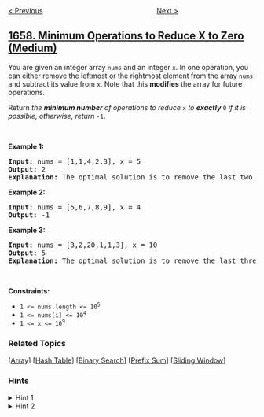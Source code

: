 <!--|This file generated by command(leetcode description); DO NOT EDIT.    |-->
<!--+----------------------------------------------------------------------+-->
<!--|@author    awesee <openset.wang@gmail.com>                           |-->
<!--|@link      https://github.com/awesee                                 |-->
<!--|@home      https://github.com/awesee/leetcode                        |-->
<!--+----------------------------------------------------------------------+-->

[< Previous](../determine-if-two-strings-are-close "Determine if Two Strings Are Close")
　　　　　　　　　　　　　　　　
[Next >](../maximize-grid-happiness "Maximize Grid Happiness")

## [1658. Minimum Operations to Reduce X to Zero (Medium)](https://leetcode.com/problems/minimum-operations-to-reduce-x-to-zero "将 x 减到 0 的最小操作数")

<p>You are given an integer array <code>nums</code> and an integer <code>x</code>. In one operation, you can either remove the leftmost or the rightmost element from the array <code>nums</code> and subtract its value from <code>x</code>. Note that this <strong>modifies</strong> the array for future operations.</p>

<p>Return <em>the <strong>minimum number</strong> of operations to reduce </em><code>x</code> <em>to <strong>exactly</strong></em> <code>0</code> <em>if it is possible</em><em>, otherwise, return </em><code>-1</code>.</p>

<p>&nbsp;</p>
<p><strong>Example 1:</strong></p>

<pre>
<strong>Input:</strong> nums = [1,1,4,2,3], x = 5
<strong>Output:</strong> 2
<strong>Explanation:</strong> The optimal solution is to remove the last two elements to reduce x to zero.
</pre>

<p><strong>Example 2:</strong></p>

<pre>
<strong>Input:</strong> nums = [5,6,7,8,9], x = 4
<strong>Output:</strong> -1
</pre>

<p><strong>Example 3:</strong></p>

<pre>
<strong>Input:</strong> nums = [3,2,20,1,1,3], x = 10
<strong>Output:</strong> 5
<strong>Explanation:</strong> The optimal solution is to remove the last three elements and the first two elements (5 operations in total) to reduce x to zero.
</pre>

<p>&nbsp;</p>
<p><strong>Constraints:</strong></p>

<ul>
	<li><code>1 &lt;= nums.length &lt;= 10<sup>5</sup></code></li>
	<li><code>1 &lt;= nums[i] &lt;= 10<sup>4</sup></code></li>
	<li><code>1 &lt;= x &lt;= 10<sup>9</sup></code></li>
</ul>

### Related Topics
  [[Array](../../tag/array/README.md)]
  [[Hash Table](../../tag/hash-table/README.md)]
  [[Binary Search](../../tag/binary-search/README.md)]
  [[Prefix Sum](../../tag/prefix-sum/README.md)]
  [[Sliding Window](../../tag/sliding-window/README.md)]

### Hints
<details>
<summary>Hint 1</summary>
Think in reverse; instead of finding the minimum prefix + suffix, find the maximum subarray.
</details>

<details>
<summary>Hint 2</summary>
Finding the maximum subarray is standard and can be done greedily.
</details>
